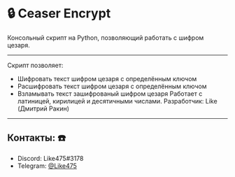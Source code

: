 # :lock: Ceaser Encrypt
Консольный скрипт на Python, позволяющий работать с шифром цезаря.
___
Скрипт позволяет:
  * Шифровать текст шифром цезаря с определённым ключом
  * Расшифровать текст шифром цезаря с определённым ключом
  * Взламывать текст зашифрованый шифром цезаря
Работает с латиницей, кирилицей и десятичными числами. Разработчик: Like (Дмитрий Ракин)
___
## Контакты: :phone:
* Discord: Like475#3178
* Telegram: [@Like475](https://t.me/Like475)
